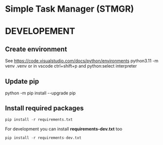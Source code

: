 # Simple Task Manager (STMGR)

# DEVELOPEMENT

## Create environment
See https://code.visualstudio.com/docs/python/environments
python3.11 -m venv .venv
or in vscode ctrl+shift+p and python:select interpreter

## Update pip
python -m pip install --upgrade pip

## Install required packages 
```python
pip install -r requirements.txt
```

For development you can install **requirements-dev.txt** too
```python
pip install -r requirements-dev.txt
```